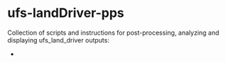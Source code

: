 # ufs-landDriver-pps

Collection of scripts and instructions for post-processing, analyzing and displaying ufs_land_driver outputs:

- 

